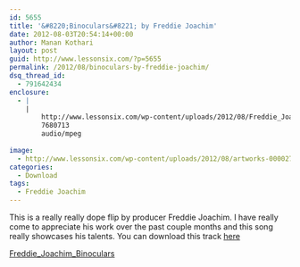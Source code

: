 ```yaml
---
id: 5655
title: '&#8220;Binoculars&#8221; by Freddie Joachim'
date: 2012-08-03T20:54:14+00:00
author: Manan Kothari
layout: post
guid: http://www.lessonsix.com/?p=5655
permalink: /2012/08/binoculars-by-freddie-joachim/
dsq_thread_id:
  - 791642434
enclosure:
  - |
    |
        http://www.lessonsix.com/wp-content/uploads/2012/08/Freddie_Joachim_Binoculars.mp3
        7680713
        audio/mpeg
        
image:
  - http://www.lessonsix.com/wp-content/uploads/2012/08/artworks-000027686605-mdcdc3-original.jpg
categories:
  - Download
tags:
  - Freddie Joachim
---
```

This is a really really dope flip by producer Freddie Joachim. I have really come to appreciate his work over the past couple months and this song really showcases his talents. You can download this track <a href="http://soundcloud.com/freddiejoachim/freddie-joachim-binoculars" target="_blank">here</a>

[Freddie\_Joachim\_Binoculars](http://www.lessonsix.com/wp-content/uploads/2012/08/Freddie_Joachim_Binoculars.mp3)

&nbsp;